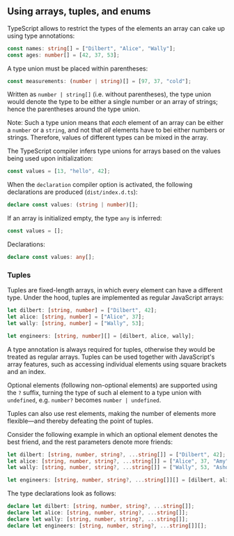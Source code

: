 ## Using arrays, tuples, and enums

TypeScript allows to restrict the types of the elements an array can cake up
using type annotations:

```typescript
const names: string[] = ["Dilbert", "Alice", "Wally"];
const ages: number[] = [42, 37, 53];
```

A type union must be placed within parentheses:

```typescript
const measurements: (number | string)[] = [97, 37, "cold"];
```

Written as `number | string[]` (i.e. without parentheses), the type union would
denote the type to be either a single number or an array of strings; hence the
parentheses around the type union.

Note: Such a type union means that _each_ element of an array can be either a
`number` or a `string`, and not that _all_ elements have to bei either numbers
or strings. Therefore, values of different types can be mixed in the array.

The TypeScript compiler infers type unions for arrays based on the values being
used upon initialization:

```typescript
const values = [13, "hello", 42];
```

When the `declaration` compiler option is activated, the following declarations
are produced (`dist/index.d.ts`):

```typescript
declare const values: (string | number)[];
```

If an array is initialized empty, the type `any` is inferred:

```typescript
const values = [];
```

Declarations:

```typescript
declare const values: any[];
```

### Tuples

Tuples are fixed-length arrays, in which every element can have a different
type. Under the hood, tuples are implemented as regular JavaScript arrays:

```typescript
let dilbert: [string, number] = ["Dilbert", 42];
let alice: [string, number] = ["Alice", 37];
let wally: [string, number] = ["Wally", 53];

let engineers: [string, number][] = [dilbert, alice, wally];
```

A type annotation is always required for tuples, otherwise they would be treated
as regular arrays. Tuples can be used together with JavaScript's array features,
such as accessing individual elements using square brackets and an index.

Optional elements (following non-optional elements) are supported using the `?`
suffix, turning the type of such al element to a type union with `undefined`,
e.g. `number?` becomes `number | undefined`.

Tuples can also use rest elements, making the number of elements more
flexible—and thereby defeating the point of tuples.

Consider the following example in which an optional element denotes the best
friend, and the rest parameters denote more friends:

```typescript
let dilbert: [string, number, string?, ...string[]] = ["Dilbert", 42];
let alice: [string, number, string?, ...string[]] = ["Alice", 37, "Amy"];
let wally: [string, number, string?, ...string[]] = ["Wally", 53, "Ashok", "Boss", "Joe"];

let engineers: [string, number, string?, ...string[]][] = [dilbert, alice, wally];
```

The type declarations look as follows:

```typescript
declare let dilbert: [string, number, string?, ...string[]];
declare let alice: [string, number, string?, ...string[]];
declare let wally: [string, number, string?, ...string[]];
declare let engineers: [string, number, string?, ...string[]][];
```

